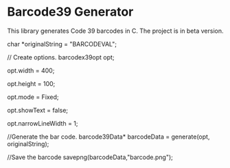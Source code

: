 # Barcode39 Generator

This library generates Code 39 barcodes in C. The project is in beta version.

char *originalString = "BARCODEVAL";

// Create options.
barcodex39opt opt;

opt.width  = 400;

opt.height = 100;

opt.mode = Fixed;

opt.showText = false;

opt.narrowLineWidth = 1;

//Generate the bar code.
barcode39Data* barcodeData = generate(opt, originalString);

//Save the barcode
savepng(barcodeData,"barcode.png");


